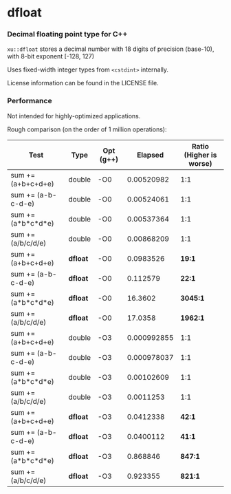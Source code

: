 # dfloat
### Decimal floating point type for C++

`xu::dfloat` stores a decimal number with 18 digits of precision (base-10), with 8-bit exponent [-128, 127)

Uses fixed-width integer types from `<cstdint>` internally.

License information can be found in the LICENSE file.

### Performance

Not intended for highly-optimized applications.

Rough comparison (on the order of 1 million operations):

| Test | Type | Opt (g++) | Elapsed | Ratio (Higher is worse) |
| ---- | ---- | --------- | ------- | --------------- |
| sum += (a+b+c+d+e) | double | -O0 | 0.00520982 | 1:1 |
| sum += (a-b-c-d-e) | double | -O0 | 0.00524061 | 1:1 |
| sum += (a\*b\*c\*d\*e) | double | -O0 | 0.00537364 | 1:1 |
| sum += (a/b/c/d/e) | double | -O0 | 0.00868209 | 1:1 |
| sum += (a+b+c+d+e) | **dfloat** | -O0 | 0.0983526 | **19:1** |
| sum += (a-b-c-d-e) | **dfloat** | -O0 | 0.112579 | **22:1** |
| sum += (a\*b\*c\*d\*e) | **dfloat** | -O0 | 16.3602 | **3045:1** |
| sum += (a/b/c/d/e) | **dfloat** | -O0 | 17.0358 | **1962:1** |
| sum += (a+b+c+d+e) | double | -O3 | 0.000992855 | 1:1 |
| sum += (a-b-c-d-e) | double | -O3 | 0.000978037 | 1:1 |
| sum += (a\*b\*c\*d\*e) | double | -O3 | 0.00102609 | 1:1 |
| sum += (a/b/c/d/e) | double | -O3 | 0.0011253 | 1:1 |
| sum += (a+b+c+d+e) | **dfloat** | -O3 | 0.0412338 | **42:1** |
| sum += (a-b-c-d-e) | **dfloat** | -O3 | 0.0400112 | **41:1** |
| sum += (a\*b\*c\*d\*e) | **dfloat** | -O3 | 0.868846 | **847:1** |
| sum += (a/b/c/d/e) | **dfloat** | -O3 | 0.923355 | **821:1** |

